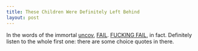 ```yaml
--- 
title: These Children Were Definitely Left Behind
layout: post
---
```

In the words of the immortal [uncov](http://www.uncov.com/), [FAIL](http://verizonmath.blogspot.com/2007/08/original-recording-of-verizon-customer.html). [FUCKING FAIL](http://gadgets.boingboing.net/2007/11/16/damning-video-verizo.html), in fact. Definitely listen to the whole first one: there are some choice quotes in there.
